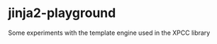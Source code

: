 jinja2-playground
=================

Some experiments with the template engine used in the XPCC library
